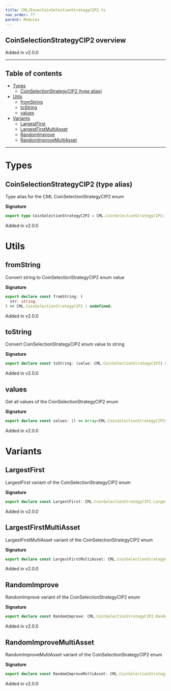 ```yaml
---
title: CML/Enum/CoinSelectionStrategyCIP2.ts
nav_order: 77
parent: Modules
---
```


## CoinSelectionStrategyCIP2 overview

Added in v2.0.0

---

<h2 class="text-delta">Table of contents</h2>

- [Types](#types)
  - [CoinSelectionStrategyCIP2 (type alias)](#coinselectionstrategycip2-type-alias)
- [Utils](#utils)
  - [fromString](#fromstring)
  - [toString](#tostring)
  - [values](#values)
- [Variants](#variants)
  - [LargestFirst](#largestfirst)
  - [LargestFirstMultiAsset](#largestfirstmultiasset)
  - [RandomImprove](#randomimprove)
  - [RandomImproveMultiAsset](#randomimprovemultiasset)

---

# Types

## CoinSelectionStrategyCIP2 (type alias)

Type alias for the CML CoinSelectionStrategyCIP2 enum

**Signature**

```ts
export type CoinSelectionStrategyCIP2 = CML.CoinSelectionStrategyCIP2;
```

Added in v2.0.0

# Utils

## fromString

Convert string to CoinSelectionStrategyCIP2 enum value

**Signature**

```ts
export declare const fromString: (
  str: string,
) => CML.CoinSelectionStrategyCIP2 | undefined;
```

Added in v2.0.0

## toString

Convert CoinSelectionStrategyCIP2 enum value to string

**Signature**

```ts
export declare const toString: (value: CML.CoinSelectionStrategyCIP2) => string;
```

Added in v2.0.0

## values

Get all values of the CoinSelectionStrategyCIP2 enum

**Signature**

```ts
export declare const values: () => Array<CML.CoinSelectionStrategyCIP2>;
```

Added in v2.0.0

# Variants

## LargestFirst

LargestFirst variant of the CoinSelectionStrategyCIP2 enum

**Signature**

```ts
export declare const LargestFirst: CML.CoinSelectionStrategyCIP2.LargestFirst;
```

Added in v2.0.0

## LargestFirstMultiAsset

LargestFirstMultiAsset variant of the CoinSelectionStrategyCIP2 enum

**Signature**

```ts
export declare const LargestFirstMultiAsset: CML.CoinSelectionStrategyCIP2.LargestFirstMultiAsset;
```

Added in v2.0.0

## RandomImprove

RandomImprove variant of the CoinSelectionStrategyCIP2 enum

**Signature**

```ts
export declare const RandomImprove: CML.CoinSelectionStrategyCIP2.RandomImprove;
```

Added in v2.0.0

## RandomImproveMultiAsset

RandomImproveMultiAsset variant of the CoinSelectionStrategyCIP2 enum

**Signature**

```ts
export declare const RandomImproveMultiAsset: CML.CoinSelectionStrategyCIP2.RandomImproveMultiAsset;
```

Added in v2.0.0
